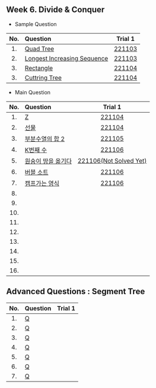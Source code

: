 ## Week 6. Divide & Conquer
* Sample Question

|No.  |Question|Trial 1|
|:---:|:-------|:-----:|
|1.  |[Quad Tree](https://www.acmicpc.net/problem/1992)| [221103](https://github.com/JoonHyeok-hozy-Kim/algorithm_study/blob/main/BaekJoon/Solutions/Week6/SampleQuestions/Sol_S1_221103_1992.py) |
|2.  |[Longest Increasing Sequence](https://www.acmicpc.net/problem/14003)| [221103](https://github.com/JoonHyeok-hozy-Kim/algorithm_study/blob/main/BaekJoon/Solutions/Week6/SampleQuestions/Sol_S3_221103_14003.py) |
|3.  |[Rectangle](https://www.acmicpc.net/problem/2171)| [221104](https://github.com/JoonHyeok-hozy-Kim/algorithm_study/blob/main/BaekJoon/Solutions/Week6/SampleQuestions/Sol_S4_221104_2171.py) |
|3.  |[Cuttring Tree](https://www.acmicpc.net/problem/2805)| [221104](https://github.com/JoonHyeok-hozy-Kim/algorithm_study/blob/main/BaekJoon/Solutions/Week6/SampleQuestions/Sol_S5_221104_2805.py) |


* Main Question

|No.  |Question|Trial 1|
|:---:|:-------|:-----:|
|1.   |[Z](https://www.acmicpc.net/problem/1074)| [221104](https://github.com/JoonHyeok-hozy-Kim/algorithm_study/blob/main/BaekJoon/Solutions/Week6/MainQuestions/Sol_01_221104_1074.py) |
|2.   |[선물](https://www.acmicpc.net/problem/1166)| [221104](https://github.com/JoonHyeok-hozy-Kim/algorithm_study/blob/main/BaekJoon/Solutions/Week6/MainQuestions/Sol_02_221104_1166_cheated.py) |
|3.   |[부분수열의 합 2](https://www.acmicpc.net/problem/1208)| [221105](https://github.com/JoonHyeok-hozy-Kim/algorithm_study/blob/main/BaekJoon/Solutions/Week6/MainQuestions/Sol_03_221105_1208_cheated.py) |
|4.   |[K번째 수](https://www.acmicpc.net/problem/1300)| [221106](https://github.com/JoonHyeok-hozy-Kim/algorithm_study/blob/main/BaekJoon/Solutions/Week6/MainQuestions/Sol_04_221106_1300_cheated.py) |
|5.   |[원숭이 땅을 옮기다](https://www.acmicpc.net/problem/1425)| [221106(Not Solved Yet)](https://github.com/JoonHyeok-hozy-Kim/algorithm_study/blob/main/BaekJoon/Solutions/Week6/MainQuestions/Sol_05_221106_1425.py) |
|6.   |[버블 소트](https://www.acmicpc.net/problem/1517)| [221106](https://github.com/JoonHyeok-hozy-Kim/algorithm_study/blob/main/BaekJoon/Solutions/Week6/MainQuestions/Sol_06_221106_1517_cheated.py) |
|7.   |[캠프가는 영식](https://www.acmicpc.net/problem/1590)| [221106](https://github.com/JoonHyeok-hozy-Kim/algorithm_study/blob/main/BaekJoon/Solutions/Week6/MainQuestions/Sol_07_221106_1590.py) |
|8.   |[](https://www.acmicpc.net/problem/)| [](https://github.com/JoonHyeok-hozy-Kim/algorithm_study/blob/main/BaekJoon/Solutions/Week6/MainQuestions/Sol_02_221104_1166_cheated.py) |
|9.   |[](https://www.acmicpc.net/problem/)| [](https://github.com/JoonHyeok-hozy-Kim/algorithm_study/blob/main/BaekJoon/Solutions/Week6/MainQuestions/Sol_02_221104_1166_cheated.py) |
|10.  |[](https://www.acmicpc.net/problem/)| [](https://github.com/JoonHyeok-hozy-Kim/algorithm_study/blob/main/BaekJoon/Solutions/Week6/MainQuestions/Sol_02_221104_1166_cheated.py) |
|11.  |[](https://www.acmicpc.net/problem/)| [](https://github.com/JoonHyeok-hozy-Kim/algorithm_study/blob/main/BaekJoon/Solutions/Week6/MainQuestions/Sol_02_221104_1166_cheated.py) |
|12.  |[](https://www.acmicpc.net/problem/)| [](https://github.com/JoonHyeok-hozy-Kim/algorithm_study/blob/main/BaekJoon/Solutions/Week6/MainQuestions/Sol_02_221104_1166_cheated.py) |
|13.  |[](https://www.acmicpc.net/problem/)| [](https://github.com/JoonHyeok-hozy-Kim/algorithm_study/blob/main/BaekJoon/Solutions/Week6/MainQuestions/Sol_02_221104_1166_cheated.py) |
|14.  |[](https://www.acmicpc.net/problem/)| [](https://github.com/JoonHyeok-hozy-Kim/algorithm_study/blob/main/BaekJoon/Solutions/Week6/MainQuestions/Sol_02_221104_1166_cheated.py) |
|15.  |[](https://www.acmicpc.net/problem/)| [](https://github.com/JoonHyeok-hozy-Kim/algorithm_study/blob/main/BaekJoon/Solutions/Week6/MainQuestions/Sol_02_221104_1166_cheated.py) |
|16.  |[](https://www.acmicpc.net/problem/)| [](https://github.com/JoonHyeok-hozy-Kim/algorithm_study/blob/main/BaekJoon/Solutions/Week6/MainQuestions/Sol_02_221104_1166_cheated.py) |


## Advanced Questions : Segment Tree
|No.  |Question|Trial 1|
|:---:|:------|:-----:|
|1. |[Q](https://www.acmicpc.net/problem/2243 ) | []() |
|2. |[Q](https://www.acmicpc.net/problem/10999) | []() |
|3. |[Q](https://www.acmicpc.net/problem/13537) | []() |
|4. |[Q](https://www.acmicpc.net/problem/2517 ) | []() |
|5. |[Q](https://www.acmicpc.net/problem/5419 ) | []() |
|6. |[Q](https://www.acmicpc.net/problem/17353) | []() |
|7. |[Q](https://www.acmicpc.net/problem/2336 ) | []() |
